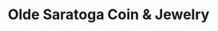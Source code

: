 ---
title: "Olde Saratoga Coin & Jewelry"
url: /saratoga-springs/olde-saratoga-coin-and-jewelry/
shop: jewelry
---